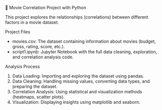 🎥 Movie Correlation Project with Python

This project explores the relationships (correlations) between different factors in a movie dataset.

Project Files

- movies.csv: The dataset containing information about movies (budget, gross, rating, score, etc.).  
- script1.ipynb: Jupyter Notebook with the full data cleaning, exploration, and correlation analysis code.

Analysis Process

1. Data Loading: Importing and exploring the dataset using pandas.  
2. Data Cleaning: Handling missing values, converting data types, and preparing the dataset.   
3. Correlation Analysis: Using statistical and visualization methods (heatmaps, scatter plots).
4. Visualization: Displaying insights using matplotlib and seaborn.
